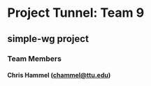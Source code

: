 # Project Tunnel: Team 9
## simple-wg project

### Team Members
#### Chris Hammel (chammel@ttu.edu)

